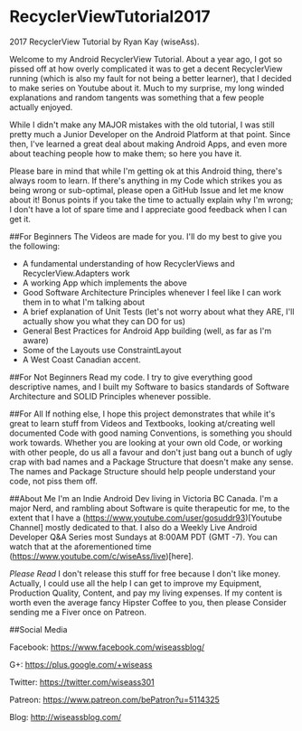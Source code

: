 # RecyclerViewTutorial2017
2017 RecyclerView Tutorial by Ryan Kay (wiseAss).

Welcome to my Android RecyclerView Tutorial. About a year ago, I got so pissed off at how overly complicated it was to get a decent RecyclerView running (which is also my fault for not being a better learner), that I decided to make series on Youtube about it. Much to my surprise, my long winded explanations and random tangents was something that a few people actually enjoyed. 

While I didn't make any MAJOR mistakes with the old tutorial, I was still pretty much a Junior Developer on the Android Platform at that point. Since then, I've learned a great deal about making Android Apps, and even more about teaching people how to make them; so here you have it. 

Please bare in mind that while I'm getting ok at this Android thing, there's always room to learn. If there's anything in my Code which strikes you as being wrong or sub-optimal, please open a GitHub Issue and let me know about it! Bonus points if you take the time to actually explain why I'm wrong; I don't have a lot of spare time and I appreciate good feedback when I can get it.

##For Beginners
The Videos are made for you. I'll do my best to give you the following:
- A fundamental understanding of how RecyclerViews and RecyclerView.Adapters work
- A working App which implements the above
- Good Software Architecture Principles whenever I feel like I can work them in to what I'm talking about
- A brief explanation of Unit Tests (let's not worry about what they ARE, I'll actually show you what they can DO for us)
- General Best Practices for Android App building (well, as far as I'm aware)
- Some of the Layouts use ConstraintLayout
- A West Coast Canadian accent.

##For Not Beginners
Read my code. I try to give everything good descriptive names, and I built my Software to basics standards of Software Architecture and SOLID Principles whenever possible.

##For All
If nothing else, I hope this project demonstrates that while it's great to learn stuff from Videos and Textbooks, looking at/creating well documented Code with good naming Conventions, is something you should work towards. Whether you are looking at your own old Code, or working with other people, do us all a favour and don't just bang out a bunch of ugly crap with bad names and a Package Structure that doesn't make any sense. The names and Package Structure should help people understand your code, not piss them off. </rant>

##About Me
I'm an Indie Android Dev living in Victoria BC Canada. I'm a major Nerd, and rambling about Software is quite therapeutic for me, to the extent that I have a (https://www.youtube.com/user/gosuddr93)[Youtube Channel] mostly dedicated to that. I also do a Weekly Live Android Developer Q&A Series most Sundays at 8:00AM PDT (GMT -7). You can watch that at the aforementioned time (https://www.youtube.com/c/wiseAss/live)[here].

*Please Read*
I don't release this stuff for free because I don't like money. Actually, I could use all the help I can get to improve my Equipment, Production Quality, Content, and pay my living expenses. If my content is worth even the average fancy Hipster Coffee to you, then please Consider sending me a Fiver once on Patreon. 

##Social Media

Facebook: https://www.facebook.com/wiseassblog/

G+: https://plus.google.com/+wiseass

Twitter: https://twitter.com/wiseass301

Patreon: https://www.patreon.com/bePatron?u=5114325

Blog: http://wiseassblog.com/
